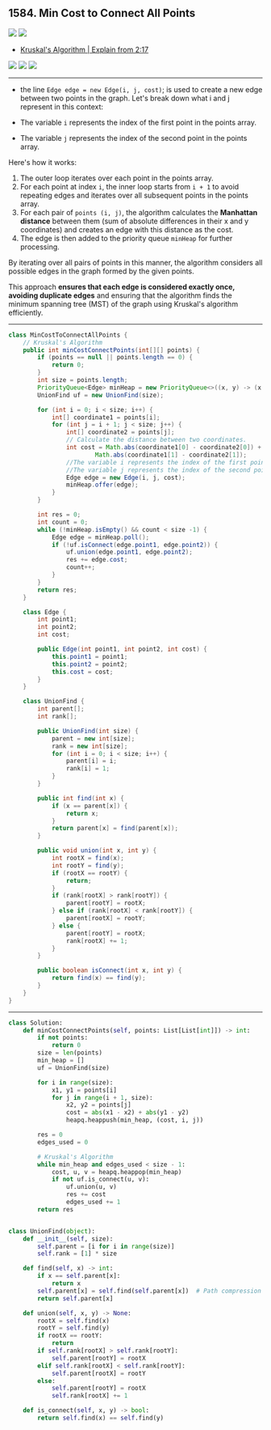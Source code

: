 ## 1584. Min Cost to Connect All Points
![](img/2024-03-04-21-37-50.png)
![](img/2024-03-04-21-38-03.png)

- [Kruskal's Algorithm | Explain from 2:17](https://leetcode.com/explore/learn/card/graph/621/algorithms-to-construct-minimum-spanning-tree/3858/)



![](img/2025-04-23-22-25-47.png)
![](img/2025-04-23-22-26-03.png)
![](img/2025-04-23-22-26-18.png)


---
- the line `Edge edge = new Edge(i, j, cost)`; is used to create a new edge between two points in the graph. 
  Let's break down what i and j represent in this context:

- The variable `i` represents the index of the first point in the points array.
- The variable `j` represents the index of the second point in the points array.

Here's how it works:

1. The outer loop iterates over each point in the points array.
2. For each point at index `i`, the inner loop starts from `i + 1` to avoid repeating edges and iterates over all subsequent points in the 
   points array.
3. For each pair of `points (i, j)`, the algorithm calculates the **Manhattan distance** between them (sum of absolute differences in their x 
   and y coordinates) and creates an edge with this distance as the cost.
4. The edge is then added to the priority queue `minHeap` for further processing.


By iterating over all pairs of points in this manner, the algorithm considers all possible edges in the graph formed by the given points.

This approach **ensures that each edge is considered exactly once, avoiding duplicate edges** and ensuring that the algorithm finds the minimum 
spanning tree (MST) of the graph using Kruskal's algorithm efficiently.


---
```java
class MinCostToConnectAllPoints {
    // Kruskal's Algorithm
    public int minCostConnectPoints(int[][] points) {
        if (points == null || points.length == 0) {
            return 0;
        }
        int size = points.length;
        PriorityQueue<Edge> minHeap = new PriorityQueue<>((x, y) -> (x.cost - y.cost));
        UnionFind uf = new UnionFind(size);

        for (int i = 0; i < size; i++) {
            int[] coordinate1 = points[i];
            for (int j = i + 1; j < size; j++) {
                int[] coordinate2 = points[j];
                // Calculate the distance between two coordinates.
                int cost = Math.abs(coordinate1[0] - coordinate2[0]) +
                        Math.abs(coordinate1[1] - coordinate2[1]);
                //The variable i represents the index of the first point in the points array.
                //The variable j represents the index of the second point in the points array.
                Edge edge = new Edge(i, j, cost);
                minHeap.offer(edge);
            }
        }

        int res = 0;
        int count = 0;
        while (!minHeap.isEmpty() && count < size -1) {
            Edge edge = minHeap.poll();
            if (!uf.isConnect(edge.point1, edge.point2)) {
                uf.union(edge.point1, edge.point2);
                res += edge.cost;
                count++;
            }
        }
        return res;
    }

    class Edge {
        int point1;
        int point2;
        int cost;

        public Edge(int point1, int point2, int cost) {
            this.point1 = point1;
            this.point2 = point2;
            this.cost = cost;
        }
    }

    class UnionFind {
        int parent[];
        int rank[];

        public UnionFind(int size) {
            parent = new int[size];
            rank = new int[size];
            for (int i = 0; i < size; i++) {
                parent[i] = i;
                rank[i] = 1;
            }
        }

        public int find(int x) {
            if (x == parent[x]) {
                return x;
            }
            return parent[x] = find(parent[x]);
        }

        public void union(int x, int y) {
            int rootX = find(x);
            int rootY = find(y);
            if (rootX == rootY) {
                return;
            }
            if (rank[rootX] > rank[rootY]) {
                parent[rootY] = rootX;
            } else if (rank[rootX] < rank[rootY]) {
                parent[rootX] = rootY;
            } else {
                parent[rootY] = rootX;
                rank[rootX] += 1;
            }
        }

        public boolean isConnect(int x, int y) {
            return find(x) == find(y);
        }
    }
}

```
---

```py
class Solution:
    def minCostConnectPoints(self, points: List[List[int]]) -> int:
        if not points:
            return 0
        size = len(points)
        min_heap = []
        uf = UnionFind(size)

        for i in range(size):
            x1, y1 = points[i]
            for j in range(i + 1, size):
                x2, y2 = points[j]
                cost = abs(x1 - x2) + abs(y1 - y2)
                heapq.heappush(min_heap, (cost, i, j))

        res = 0
        edges_used = 0

        # Kruskal's Algorithm
        while min_heap and edges_used < size - 1:
            cost, u, v = heapq.heappop(min_heap)
            if not uf.is_connect(u, v):
                uf.union(u, v)
                res += cost
                edges_used += 1
        return res


class UnionFind(object):
    def __init__(self, size):
        self.parent = [i for i in range(size)]
        self.rank = [1] * size

    def find(self, x) -> int:
        if x == self.parent[x]:
            return x
        self.parent[x] = self.find(self.parent[x])  # Path compression
        return self.parent[x]

    def union(self, x, y) -> None:
        rootX = self.find(x)
        rootY = self.find(y)
        if rootX == rootY:
            return
        if self.rank[rootX] > self.rank[rootY]:
            self.parent[rootY] = rootX
        elif self.rank[rootX] < self.rank[rootY]:
            self.parent[rootX] = rootY
        else:
            self.parent[rootY] = rootX
            self.rank[rootX] += 1

    def is_connect(self, x, y) -> bool:
        return self.find(x) == self.find(y)
```